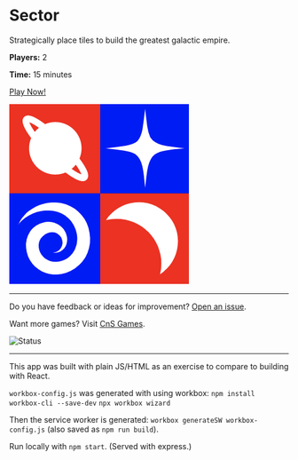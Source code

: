 # Sector

Strategically place tiles to build the greatest galactic empire.

**Players:** 2

**Time:** 15 minutes

[Play Now!](https://skedwards88.github.io/sector/)

![Game icon](images/favicon.png)

---

Do you have feedback or ideas for improvement? [Open an issue](https://github.com/skedwards88/sector/issues/new).

Want more games? Visit [CnS Games](https://skedwards88.github.io/portfolio/).

![Status](https://github.com/skedwards88/sector/actions/workflows/deploy.yml/badge.svg)

---

This app was built with plain JS/HTML as an exercise to compare to building with React.

`workbox-config.js` was generated with using workbox:
`npm install workbox-cli --save-dev`
`npx workbox wizard`

Then the service worker is generated: `workbox generateSW workbox-config.js` (also saved as `npm run build`).

Run locally with `npm start`. (Served with express.)
